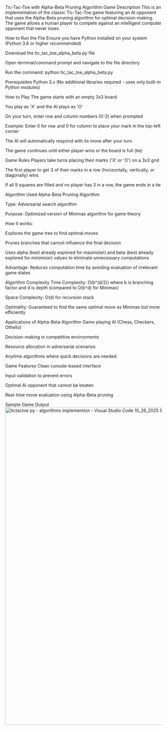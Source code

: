 Tic-Tac-Toe with Alpha-Beta Pruning Algorithm
Game Description
This is an implementation of the classic Tic-Tac-Toe game featuring an AI opponent that uses the Alpha-Beta pruning algorithm for optimal decision-making. The game allows a human player to compete against an intelligent computer opponent that never loses.

How to Run the File
Ensure you have Python installed on your system (Python 3.6 or higher recommended)

Download the tic_tac_toe_alpha_beta.py file

Open terminal/command prompt and navigate to the file directory

Run the command: python tic_tac_toe_alpha_beta.py

Prerequisites
Python 3.x (No additional libraries required - uses only built-in Python modules)

How to Play
The game starts with an empty 3x3 board

You play as 'X' and the AI plays as 'O'

On your turn, enter row and column numbers (0-2) when prompted

Example: Enter 0 for row and 0 for column to place your mark in the top-left corner

The AI will automatically respond with its move after your turn

The game continues until either player wins or the board is full (tie)

Game Rules
Players take turns placing their marks ('X' or 'O') on a 3x3 grid

The first player to get 3 of their marks in a row (horizontally, vertically, or diagonally) wins

If all 9 squares are filled and no player has 3 in a row, the game ends in a tie

Algorithm Used
Alpha-Beta Pruning Algorithm

Type: Adversarial search algorithm

Purpose: Optimized version of Minimax algorithm for game theory

How it works:

Explores the game tree to find optimal moves

Prunes branches that cannot influence the final decision

Uses alpha (best already explored for maximizer) and beta (best already explored for minimizer) values to eliminate unnecessary computations

Advantage: Reduces computation time by avoiding evaluation of irrelevant game states

Algorithm Complexity
Time Complexity: O(b^(d/2)) where b is branching factor and d is depth (compared to O(b^d) for Minimax)

Space Complexity: O(d) for recursion stack

Optimality: Guaranteed to find the same optimal move as Minimax but more efficiently

Applications of Alpha-Beta Algorithm
Game playing AI (Chess, Checkers, Othello)

Decision-making in competitive environments

Resource allocation in adversarial scenarios

Anytime algorithms where quick decisions are needed

Game Features
Clean console-based interface

Input validation to prevent errors

Optimal AI opponent that cannot be beaten

Real-time move evaluation using Alpha-Beta pruning

Sample Game Output
<img width="1920" height="1020" alt="tictactoe py - algorithms implemention - Visual Studio Code 10_26_2025 9_08_54 PM" src="https://github.com/user-attachments/assets/095754f5-a45e-4271-8561-cb4c1f17a435" />
